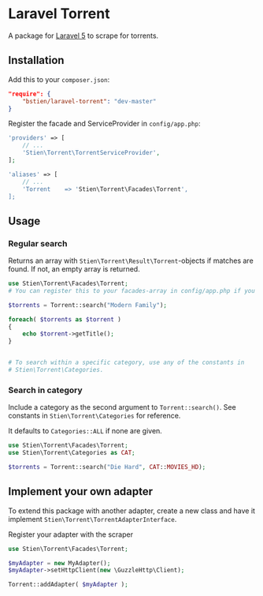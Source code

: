 # Laravel Torrent

A package for [Laravel 5](http://laravel.com/) to scrape for torrents.

## Installation
Add this to your `composer.json`:
```json
"require": {
    "bstien/laravel-torrent": "dev-master"
}
```

Register the facade and ServiceProvider in `config/app.php`:
```php
'providers' => [
    // ...
    'Stien\Torrent\TorrentServiceProvider',
];

'aliases' => [
    // ...
    'Torrent    => 'Stien\Torrent\Facades\Torrent',
];
```

## Usage

### Regular search
Returns an array with `Stien\Torrent\Result\Torrent`-objects if matches are found. If not, an empty array is returned.
```php
use Stien\Torrent\Facades\Torrent;
# You can register this to your facades-array in config/app.php if you like

$torrents = Torrent::search("Modern Family");

foreach( $torrents as $torrent )
{
    echo $torrent->getTitle();
}


# To search within a specific category, use any of the constants in
# Stien\Torrent\Categories.
```

### Search in category
Include a category as the second argument to `Torrent::search()`. See constants in `Stien\Torrent\Categories` for reference.

It defaults to `Categories::ALL` if none are given.
```php
use Stien\Torrent\Facades\Torrent;
use Stien\Torrent\Categories as CAT;

$torrents = Torrent::search("Die Hard", CAT::MOVIES_HD);
```

## Implement your own adapter
To extend this package with another adapter, create a new class and have it implement `Stien\Torrent\TorrentAdapterInterface`.

Register your adapter with the scraper
```php
use Stien\Torrent\Facades\Torrent;

$myAdapter = new MyAdapter();
$myAdapter->setHttpClient(new \GuzzleHttp\Client);

Torrent::addAdapter( $myAdapter );
```
